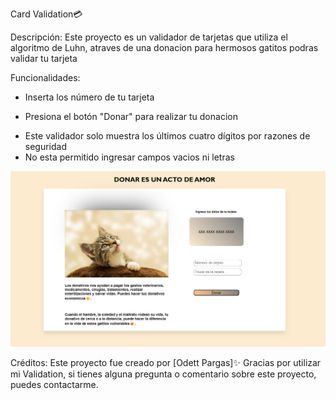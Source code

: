 Card Validation💳

Descripción:
Este proyecto es un validador de tarjetas que utiliza el algoritmo de Luhn, atraves de una donacion para hermosos gatitos podras validar tu tarjeta

Funcionalidades:
- Inserta los número de tu tarjeta
+ Presiona el botón "Donar" para realizar tu donacion
- Este validador solo muestra los últimos cuatro dígitos por razones de seguridad
- No esta permitido ingresar campos vacios ni letras
<img src="card-validation.png">

Créditos:
Este proyecto fue creado por [Odett Pargas]✨
Gracias por utilizar mi Validation, si tienes alguna pregunta o comentario sobre este proyecto, puedes contactarme.
